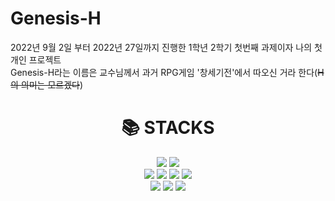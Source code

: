 # Genesis-H
2022년 9월 2일 부터 2022년 27일까지 진행한 1학년 2학기 첫번째 과제이자 나의 첫 개인 프로젝트</br>
Genesis-H라는 이름은 교수님께서 과거 RPG게임 '창세기전'에서 따오신 거라 한다(~~H의 의미는 모르겠다~~)
<div align=center><h1>📚 STACKS</h1></div>

<div align=center> 
  <img src="https://img.shields.io/badge/vmware-007396?style=for-the-badge&logo=vmware&logoColor=white"> 
  <img src="https://img.shields.io/badge/virtualbox-3776AB?style=for-the-badge&logo=virtualbox&logoColor=white"> 
  <br>
  
  <img src="https://img.shields.io/badge/linux-E34F26?style=for-the-badge&logo=linux&logoColor=white"> 
  <img src="https://img.shields.io/badge/unix-1572B6?style=for-the-badge&logo=unix3&logoColor=white"> 
  <img src="https://img.shields.io/badge/apache-F7DF1E?style=for-the-badge&logo=apache&logoColor=black"> 
  <img src="https://img.shields.io/badge/nginx-0769AD?style=for-the-badge&logo=nginx&logoColor=white">
  <br>
  
  <img src="https://img.shields.io/badge/bash-F80000?style=for-the-badge&logo=bash&logoColor=white"> 
  <img src="https://img.shields.io/badge/script-4479A1?style=for-the-badge&logo=script&logoColor=white"> 
  <img src="https://img.shields.io/badge/iptables-FFCA28?style=for-the-badge&logo=iptables&logoColor=white">
  <br>
  
</div>
